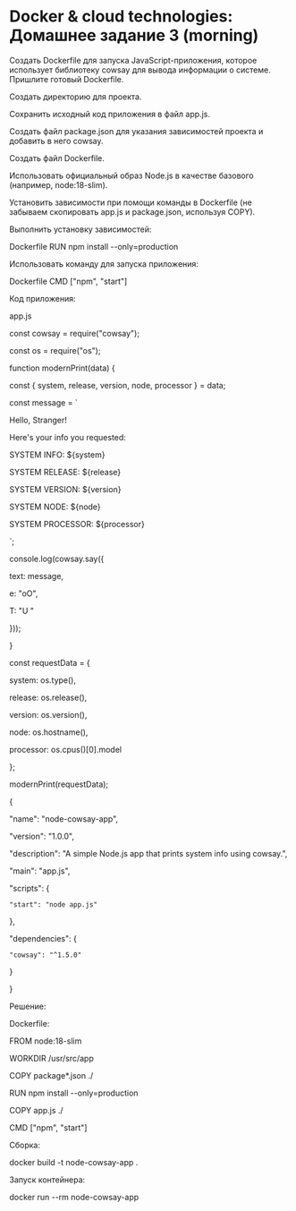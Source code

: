 # Docker & cloud technologies: Домашнее задание 3 (morning)

Создать Dockerfile для запуска JavaScript-приложения, которое использует библиотеку cowsay для вывода информации о системе. Пришлите готовый Dockerfile.

Создать директорию для проекта.

Сохранить исходный код приложения в файл app.js.

Создать файл package.json для указания зависимостей проекта и добавить в него cowsay.

Создать файл Dockerfile.

Использовать официальный образ Node.js в качестве базового (например, node:18-slim).

Установить зависимости при помощи команды в Dockerfile (не забываем скопировать app.js и package.json, используя COPY).

Выполнить установку зависимостей:

Dockerfile
RUN npm install --only=production

Использовать команду для запуска приложения:

Dockerfile
CMD ["npm", "start"]

Код приложения:

app.js

const cowsay = require("cowsay");

const os = require("os");

function modernPrint(data) {

const { system, release, version, node, processor } = data;

const message = `

Hello, Stranger!

Here's your info you requested:

SYSTEM INFO: ${system}

SYSTEM RELEASE: ${release}

SYSTEM VERSION: ${version}

SYSTEM NODE: ${node}

SYSTEM PROCESSOR: ${processor}

`;

console.log(cowsay.say({

text: message,

e: "oO",

T: "U "

}));

}

const requestData = {

system: os.type(),

release: os.release(),

version: os.version(),

node: os.hostname(),

processor: os.cpus()[0].model

};

modernPrint(requestData);

{

"name": "node-cowsay-app",

"version": "1.0.0",

"description": "A simple Node.js app that prints system info using cowsay.",

"main": "app.js",

"scripts": {

    "start": "node app.js"

},

"dependencies": {

    "cowsay": "^1.5.0"

}

}

Решение:

Dockerfile:

FROM node:18-slim

WORKDIR /usr/src/app

COPY package\*.json ./

RUN npm install --only=production

COPY app.js ./

CMD ["npm", "start"]

Сборка:

docker build -t node-cowsay-app .

Запуск контейнера:

docker run --rm node-cowsay-app
